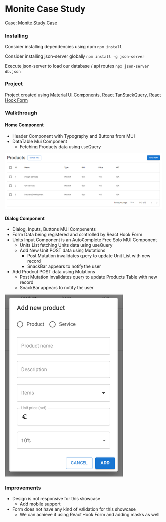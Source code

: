 # Monite Case Study

Case: [Monite Study Case](https://monite.notion.site/2024-04-Case-Study-v3-Frontend-Engineer-c7e9f50c81fc4692bd93a052be09dd7a)

### Installing

Consider installing dependencies using npm `npm install` 

Consider installing json-server globally `npm install -g json-server` 

Execute json-server to load our database / api routes `npx json-server db.json`

### Project

Project created using [Material UI Components](https://mui.com/material-ui/), [React TanStackQuery](https://tanstack.com/query/latest), [React Hook Form](https://react-hook-form.com/)

### Walkthrough

#### Home Component
  - Header Component with Typography and Buttons from MUI
  - DataTable Mui Component
    - Fetching Products data using useQuery

![Home Component](https://github.com/ttorquati/monite-challenge/blob/master/public/Screenshot_1.png?raw=true)

#### Dialog Component
  - Dialog, Inputs, Buttons MUI Components
  - Form Data being registered and controlled by React Hook Form
  - Units Input Component is an AutoComplete Free Solo MUI Component
    - Units List fetching Units data using useQuery
    - Add New Unit POST data using Mutations 
      - Post Mutation invalidates query to update Unit List with new record
      - SnackBar appears to notify the user
  - Add Prodcut POST data using Mutations
    - Post Mutation invalidates query to update Products Table with new record
    - SnackBar appears to notify the user 

![Dialog Component](https://github.com/ttorquati/monite-challenge/blob/master/public/Screenshot_2.png?raw=true)

### Improvements
  - Design is not responsive for this showcase
    - Add mobile support
  - Form does not have any kind of validation for this showcase
    - We can achieve it using React Hook Form and adding masks as well
    